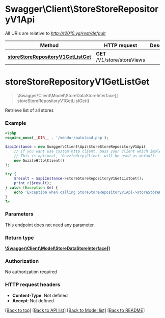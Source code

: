 # Swagger\Client\StoreStoreRepositoryV1Api

All URIs are relative to *http://t2010.vg/rest/default*

Method | HTTP request | Description
------------- | ------------- | -------------
[**storeStoreRepositoryV1GetListGet**](StoreStoreRepositoryV1Api.md#storeStoreRepositoryV1GetListGet) | **GET** /V1/store/storeViews | 


# **storeStoreRepositoryV1GetListGet**
> \Swagger\Client\Model\StoreDataStoreInterface[] storeStoreRepositoryV1GetListGet()



Retrieve list of all stores

### Example
```php
<?php
require_once(__DIR__ . '/vendor/autoload.php');

$apiInstance = new Swagger\Client\Api\StoreStoreRepositoryV1Api(
    // If you want use custom http client, pass your client which implements `GuzzleHttp\ClientInterface`.
    // This is optional, `GuzzleHttp\Client` will be used as default.
    new GuzzleHttp\Client()
);

try {
    $result = $apiInstance->storeStoreRepositoryV1GetListGet();
    print_r($result);
} catch (Exception $e) {
    echo 'Exception when calling StoreStoreRepositoryV1Api->storeStoreRepositoryV1GetListGet: ', $e->getMessage(), PHP_EOL;
}
?>
```

### Parameters
This endpoint does not need any parameter.

### Return type

[**\Swagger\Client\Model\StoreDataStoreInterface[]**](../Model/StoreDataStoreInterface.md)

### Authorization

No authorization required

### HTTP request headers

 - **Content-Type**: Not defined
 - **Accept**: Not defined

[[Back to top]](#) [[Back to API list]](../../README.md#documentation-for-api-endpoints) [[Back to Model list]](../../README.md#documentation-for-models) [[Back to README]](../../README.md)


